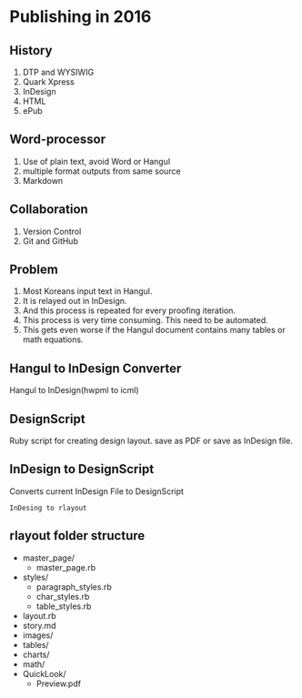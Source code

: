 # Publishing in 2016

## History

1. DTP and WYSIWIG
1. Quark Xpress
1. InDesign
1. HTML
1. ePub

## Word-processor 

1. Use of plain text, avoid Word or Hangul
1. multiple format outputs from same source
1. Markdown

## Collaboration
1. Version Control
1. Git and GitHub

## Problem

1. Most Koreans input text in Hangul. 
1. It is relayed out in InDesign.
1. And this process is repeated for every proofing iteration.
1. This process is very time consuming. This need to be automated. 
1. This gets even worse if the Hangul document contains many tables or math equations.

## Hangul to InDesign Converter

Hangul to InDesign(hwpml to icml)

## DesignScript

Ruby script for creating design layout.
save as PDF or save as InDesign file.

## InDesign to DesignScript

Converts current InDesign File to DesignScript

	InDesing to rlayout
	
## rlayout folder structure

- master_page/
	- master_page.rb
- styles/
	- paragraph_styles.rb
	- char_styles.rb
	- table_styles.rb
- layout.rb
- story.md
- images/
- tables/
- charts/
- math/
- QuickLook/
	- Preview.pdf
